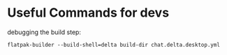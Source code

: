 # Useful Commands for devs

debugging the build step:
```
flatpak-builder --build-shell=delta build-dir chat.delta.desktop.yml
```